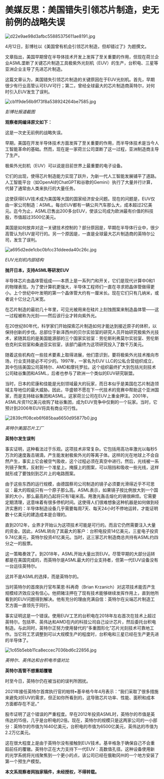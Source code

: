 # 美媒反思：美国错失引领芯片制造，史无前例的战略失误

![d22e9ae98d3afbc55885375611ae8191.jpg](https://raw.githubusercontent.com/qqhsx/qqnews_image/main/2024/04/13/美媒反思：美国错失引领芯片制造，史无前例的战略失误/d22e9ae98d3afbc55885375611ae8191.jpg)

4月12日，彭博社以《美国曾有机会引领芯片制造，但却错过了》为题撰文。

文章指出，美国早期曾在半导体技术开发上发挥了至关重要的作用，但现在荷兰企业ASML垄断了关键芯片制造工具极紫外光刻机（EUV）的生产，台积电、三星等亚洲企业主导了先进芯片制造。

这篇文章认为，美国错失引领芯片制造的关键原因在于EUV光刻机。首先，早期很少有行业高管认可EUV可行；第二，曾经全球最大的芯片制造商英特尔，对何时引入EUV发生了误判。

![cb1f9de56b9f73f8a538924264be7585.jpg](https://raw.githubusercontent.com/qqhsx/qqnews_image/main/2024/04/13/美媒反思：美国错失引领芯片制造，史无前例的战略失误/cb1f9de56b9f73f8a538924264be7585.jpg)

_彭博社报道截图_

**观察者网编译原文如下：**

这是一次史无前例的战略失误。

早期，美国在开发半导体技术方面发挥了至关重要的作用，而半导体技术是当今人工智能革命的基础。然而，现在是一家荷兰公司垄断了这一过程，亚洲制造商主导了生产。

极紫外光刻机（EUV）可以说是目前世界上最重要的电子设备。

它们的出现，使得芯片制造能力实现了跃升，为新一代人工智能发展铺平了道路。人工智能平台（如OpenAI的ChatGPT和谷歌的Gemini）执行了大量并行计算，代替了通常由人类来执行的大量任务。

这使获得EUV技术成为美国等大国的国家经济安全问题。现在的问题是，EUV仅由一家公司制造：ASML。每台EUV都有一辆公共汽车那么大，成本超过2亿美元。迄今为止，ASML已售出200多台EUV，使该公司成为欧洲最有价值的科技股，市值超过3500亿美元。

美国是如何放弃对这一关键技术控制的？部分原因是，早期在半导体行业中，很少高管认为EUV是可行的。另一个原因是，一直是全球最大芯片制造商的英特尔公司，发生了误判。

![a695d2ede1cbc0bfcc31ddeeda40c26c.jpg](https://raw.githubusercontent.com/qqhsx/qqnews_image/main/2024/04/13/美媒反思：美国错失引领芯片制造，史无前例的战略失误/a695d2ede1cbc0bfcc31ddeeda40c26c.jpg)

_EUV光刻机内部结构_

**抛开日本，支持ASML等研发EUV**

半导体芯片由晶体管组成——本质上是一系列门和开关，它们是现代计算中0和1的物理表现。为了使计算机更强大，半导体工程师们一直在寻求把晶体管做得更小。上个世纪中叶发明的第一个晶体管大约有一厘米长。现在它们只有几纳米，或者说十亿分之几米宽。

在芯片制造的最初几十年里，可见光被用来在硅片上刻蚀图案来制造晶体管——这一过程被称为光刻——然后该行业才转向紫外光。

在20世纪80年代，科学家们开始探索芯片制造如何才能达到接近原子的体积，以保持创新的步伐。总部位于新泽西州的贝尔实验室的研究人员开始研究极紫外光技术，紧随其后的是美国能源部的三个国家实验室：劳伦斯利弗莫尔实验室、劳伦斯伯克利实验室和桑迪亚实验室，该部门最终为这项研究投入了数千万美元。

随着这些机构在一些技术要素上取得进展，他们意识到，要将极紫外光技术推向市场，行业支持是必不可少的。1997年，一家名为EUV
LLC的公私合营组织成立，其中包括美国公司英特尔、AMD和摩托罗拉。这个组织最终扩大到包括光刻技术公司硅谷集团和ASML，后者也参与了欧洲一个类似的EUV研究联盟。

当时，日本的尼康和佳能是光刻领域最大的玩家，而日本似乎是美国在芯片制造领域主导地位的最大威胁。因此，华盛顿不愿在下一代技术的竞赛中帮助这个亚洲国家，而是支持硅谷集团和ASML。这家荷兰公司在EUV上重金押注。2001年，ASML斥资11亿美元收购了硅谷集团，成为EUV竞争中仅剩的一个玩家。当时，它预计到2006年EUV将具有商业可行性。

![2839cff08ceb6f685baa6650d95877b0.jpg](https://raw.githubusercontent.com/qqhsx/qqnews_image/main/2024/04/13/美媒反思：美国错失引领芯片制造，史无前例的战略失误/2839cff08ceb6f685baa6650d95877b0.jpg)

 _英特尔美国芯片工厂_

**英特尔发生误判**

事实证明，这种看法过于乐观。这项技术非常复杂。它包括用高功率激光以每秒5万次的速度轰击锡滴，产生能发射极紫外光的等离子体。这样的光在地球上不会自然产生，事实上它会被空气吸收，这个过程必须在真空中进行。然后，光线被一系列镜子聚焦，反射到一个准星上。掩膜上的图案，可以阻挡和吸收一些光线，这样就形成了要蚀刻到芯片上的电路图案。

由于这些东西的运行规模，由德国蔡司公司制造的镜子必须要光滑得近乎不可思议：最大的瑕疵只有一个原子那么高。ASML表示，如果镜子按比例放大到一个国家的大小，那么最高的凸起将只有1毫米高。用激光轰击熔化的锡很麻烦。它需要定期清理，这意味着有很多停机时间。这使得人们很难想象这种机器是如何做到经济实惠的：半导体制造设备几乎需要每周7天、每天24小时不停地运转，才能证明数十亿美元的建造成本是合理的。

直到2012年，业界才开始认为这项技术可能是可行的。而且它仍然需要注入大量的资金。因此，ASML转向了其最大的客户：台积电投资14亿美元，三星电子投资9.74亿美元，英特尔投资41亿美元。当时，这三家芯片制造商总共持有ASML约四分之一的股票。

这一策略奏效了。到2018年，ASML开始大量出货EUV。尽管早期的大部分运转都是在美国完成的，而英特尔是ASML最大的行业支持者，但第一代EUV设备没有一台运往英特尔。

这并不是ASML的选择，而是英特尔的。

当时英特尔的首席执行官布莱恩·科再奇（Brian
Krzanich）对这项技术能否产生规模经济效应没有信心。他把赌注押在了现有技术能够继续发挥作用上，直到他所看到的EUV问题得到解决。他有充分的理由充满自信：英特尔在尖端芯片制造工艺方面一直领先于同行。

事实证明这是一个错误。使用EUV工艺的台积电在2018年左右首次在技术上超过英特尔。包括苹、英伟达和AMD在内的科技公司自己设计芯片，然后委托台积电制造。与此同时，英特尔正努力使用替代的“多重图形化”芯片光刻技术可靠地工作。当它将工艺调整到可以大规模生产的程度时，台积电和三星已经在生产更先进的半导体了。

![1c65b5ebb11ca8eccec7036bd6c22856.jpg](https://raw.githubusercontent.com/qqhsx/qqnews_image/main/2024/04/13/美媒反思：美国错失引领芯片制造，史无前例的战略失误/1c65b5ebb11ca8eccec7036bd6c22856.jpg)

_英特尔、英伟达和台积电市值对比_

**英特尔高管不想重蹈覆辙**

时至今日，英特尔仍在被当初的误判所困扰。

2021年接任英特尔首席执行官的帕特•基辛格今年4月表示：“我们采取了很多措施来避免对EUV的需求，但正如你所看到的，这导致芯片功率、性能、面积和成本方面都存在不足。”

股市证明了这个错误的严重程度。早在2012年投资ASML时，英特尔的市值是英伟达的15倍，几乎是台积电的2倍。现在，英特尔的规模只是这两家公司的一小部分：英特尔的市值为1640亿美元，台积电的市值为6500亿美元，英伟达的市值为2.2万亿美元。

这在很大程度上是由于英特尔没有接触到EUV技术。基辛格急于确保自己不会重蹈前任的覆辙。英特尔正在大力支持下一代EUV：高数值孔径。这种设备使用新的光学系统将光线聚焦到一个更小的点，该公司已经在俄勒冈州的一个地方安装了第一个预生产模型。

**本文系观察者网独家稿件，未经授权，不得转载。**

